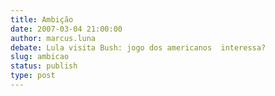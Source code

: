 ```yaml
---
title: Ambição
date: 2007-03-04 21:00:00
author: marcus.luna
debate: Lula visita Bush: jogo dos americanos  interessa?
slug: ambicao
status: publish 
type: post
---
```



